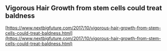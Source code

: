 ## Vigorous Hair Growth from stem cells could treat baldness
  
  [https://www.nextbigfuture.com/2017/10/vigorous-hair-growth-from-stem-cells-could-treat-baldness.html](https://www.nextbigfuture.com/2017/10/vigorous-hair-growth-from-stem-cells-could-treat-baldness.html)